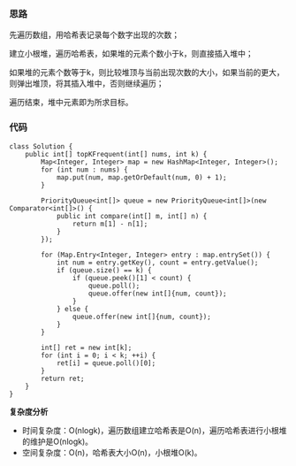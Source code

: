 ### 思路
先遍历数组，用哈希表记录每个数字出现的次数；

建立小根堆，遍历哈希表，如果堆的元素个数小于k，则直接插入堆中；

如果堆的元素个数等于k，则比较堆顶与当前出现次数的大小，如果当前的更大，则弹出堆顶，将其插入堆中，否则继续遍历；

遍历结束，堆中元素即为所求目标。
### 代码
```
class Solution {
    public int[] topKFrequent(int[] nums, int k) {
        Map<Integer, Integer> map = new HashMap<Integer, Integer>();
        for (int num : nums) {
            map.put(num, map.getOrDefault(num, 0) + 1);
        }

        PriorityQueue<int[]> queue = new PriorityQueue<int[]>(new Comparator<int[]>() {
            public int compare(int[] m, int[] n) {
                return m[1] - n[1];
            }
        });

        for (Map.Entry<Integer, Integer> entry : map.entrySet()) {
            int num = entry.getKey(), count = entry.getValue();
            if (queue.size() == k) {
                if (queue.peek()[1] < count) {
                    queue.poll();
                    queue.offer(new int[]{num, count});
                }
            } else {
                queue.offer(new int[]{num, count});
            }
        }
        
        int[] ret = new int[k];
        for (int i = 0; i < k; ++i) {
            ret[i] = queue.poll()[0];
        }
        return ret;
    }
}
```
**复杂度分析**
- 时间复杂度：O(nlogk)，遍历数组建立哈希表是O(n)，遍历哈希表进行小根堆的维护是O(nlogk)。
- 空间复杂度：O(n)，哈希表大小O(n)，小根堆O(k)。
